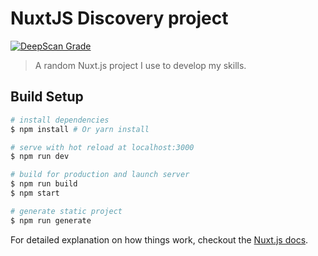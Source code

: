 # NuxtJS Discovery project
[![DeepScan Grade](https://deepscan.io/api/projects/1662/branches/6622/badge/grade.svg)](https://deepscan.io/dashboard/#view=project&pid=1662&bid=6622)

> A random Nuxt.js project I use to develop my skills.

## Build Setup

``` bash
# install dependencies
$ npm install # Or yarn install

# serve with hot reload at localhost:3000
$ npm run dev

# build for production and launch server
$ npm run build
$ npm start

# generate static project
$ npm run generate
```

For detailed explanation on how things work, checkout the [Nuxt.js docs](https://github.com/nuxt/nuxt.js).
